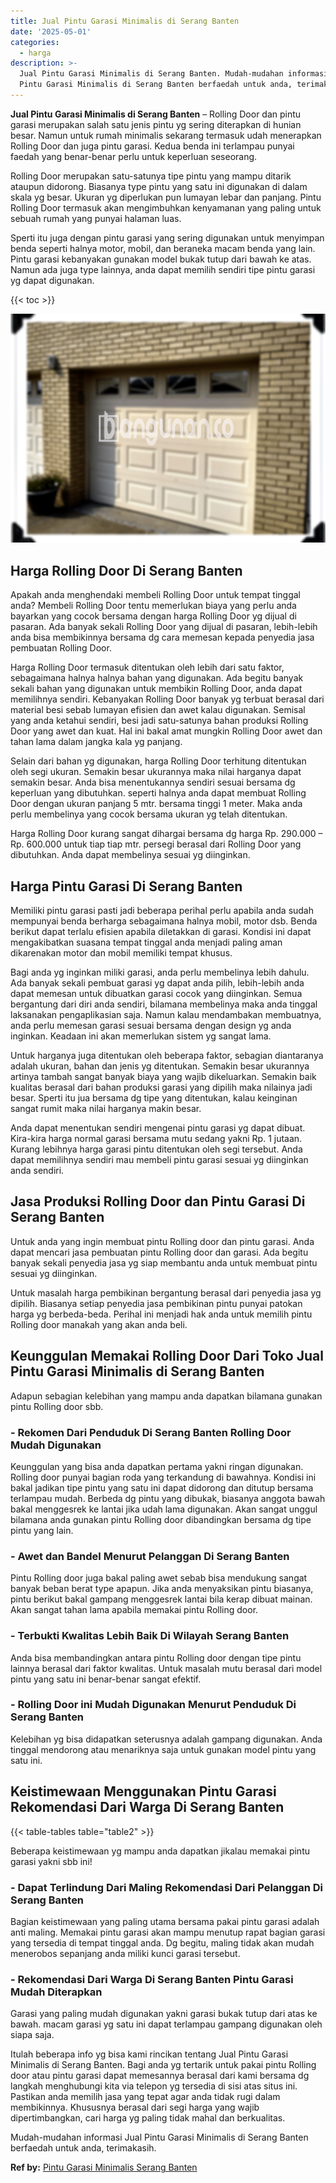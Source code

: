 ```yaml
---
title: Jual Pintu Garasi Minimalis di Serang Banten
date: '2025-05-01'
categories:
  - harga
description: >-
  Jual Pintu Garasi Minimalis di Serang Banten. Mudah-mudahan informasi Jual
  Pintu Garasi Minimalis di Serang Banten berfaedah untuk anda, terimakasih....
---
```


**Jual Pintu Garasi Minimalis di Serang Banten** – Rolling Door dan pintu garasi merupakan salah satu jenis pintu yg sering diterapkan di hunian besar. Namun untuk rumah minimalis sekarang termasuk udah menerapkan Rolling Door dan juga pintu garasi. Kedua benda ini terlampau punyai faedah yang benar-benar perlu untuk keperluan seseorang.

Rolling Door merupakan satu-satunya tipe pintu yang mampu ditarik ataupun didorong. Biasanya type pintu yang satu ini digunakan di dalam skala yg besar. Ukuran yg diperlukan pun lumayan lebar dan panjang. Pintu Rolling Door termasuk akan mengimbuhkan kenyamanan yang paling untuk sebuah rumah yang punyai halaman luas.

Sperti itu juga dengan pintu garasi yang sering digunakan untuk menyimpan benda seperti halnya motor, mobil, dan beraneka macam benda yang lain. Pintu garasi kebanyakan gunakan model bukak tutup dari bawah ke atas. Namun ada juga type lainnya, anda dapat memilih sendiri tipe pintu garasi yg dapat digunakan.

{{< toc >}}

![Jual Pintu Garasi Minimalis di Serang Banten](/images/pintu-garasi-67.png)

## Harga Rolling Door Di Serang Banten

Apakah anda menghendaki membeli Rolling Door untuk tempat tinggal anda? Membeli Rolling Door tentu memerlukan biaya yang perlu anda bayarkan yang cocok bersama dengan harga Rolling Door yg dijual di pasaran. Ada banyak sekali Rolling Door yang dijual di pasaran, lebih-lebih anda bisa membikinnya bersama dg cara memesan kepada penyedia jasa pembuatan Rolling Door.

Harga Rolling Door termasuk ditentukan oleh lebih dari satu faktor, sebagaimana halnya halnya bahan yang digunakan. Ada begitu banyak sekali bahan yang digunakan untuk membikin Rolling Door, anda dapat memilihnya sendiri. Kebanyakan Rolling Door banyak yg terbuat berasal dari material besi sebab lumayan efisien dan awet kalau digunakan. Semisal yang anda ketahui sendiri, besi jadi satu-satunya bahan produksi Rolling Door yang awet dan kuat. Hal ini bakal amat mungkin Rolling Door awet dan tahan lama dalam jangka kala yg panjang.

Selain dari bahan yg digunakan, harga Rolling Door terhitung ditentukan oleh segi ukuran. Semakin besar ukurannya maka nilai harganya dapat semakin besar. Anda bisa menentukannya sendiri sesuai bersama dg keperluan yang dibutuhkan. seperti halnya anda dapat membuat Rolling Door dengan ukuran panjang 5 mtr. bersama tinggi 1 meter. Maka anda perlu membelinya yang cocok bersama ukuran yg telah ditentukan.

Harga Rolling Door kurang sangat dihargai bersama dg harga Rp. 290.000 – Rp. 600.000 untuk tiap tiap mtr. persegi berasal dari Rolling Door yang dibutuhkan. Anda dapat membelinya sesuai yg diinginkan.

## Harga Pintu Garasi Di Serang Banten

Memiliki pintu garasi pasti jadi beberapa perihal perlu apabila anda sudah mempunyai benda berharga sebagaimana halnya mobil, motor dsb. Benda berikut dapat terlalu efisien apabila diletakkan di garasi. Kondisi ini dapat mengakibatkan suasana tempat tinggal anda menjadi paling aman dikarenakan motor dan mobil memiliki tempat khusus.

Bagi anda yg inginkan miliki garasi, anda perlu membelinya lebih dahulu. Ada banyak sekali pembuat garasi yg dapat anda pilih, lebih-lebih anda dapat memesan untuk dibuatkan garasi cocok yang diinginkan. Semua bergantung dari diri anda sendiri, bilamana membelinya maka anda tinggal laksanakan pengaplikasian saja. Namun kalau mendambakan membuatnya, anda perlu memesan garasi sesuai bersama dengan design yg anda inginkan. Keadaan ini akan memerlukan sistem yg sangat lama.

Untuk harganya juga ditentukan oleh beberapa faktor, sebagian diantaranya adalah ukuran, bahan dan jenis yg ditentukan. Semakin besar ukurannya artinya tambah sangat banyak biaya yang wajib dikeluarkan. Semakin baik kualitas berasal dari bahan produksi garasi yang dipilih maka nilainya jadi besar. Sperti itu jua bersama dg tipe yang ditentukan, kalau keinginan sangat rumit maka nilai harganya makin besar.

Anda dapat menentukan sendiri mengenai pintu garasi yg dapat dibuat. Kira-kira harga normal garasi bersama mutu sedang yakni Rp. 1 jutaan. Kurang lebihnya harga garasi pintu ditentukan oleh segi tersebut. Anda dapat memilihnya sendiri mau membeli pintu garasi sesuai yg diinginkan anda sendiri.

## Jasa Produksi Rolling Door dan Pintu Garasi Di Serang Banten

Untuk anda yang ingin membuat pintu Rolling door dan pintu garasi. Anda dapat mencari jasa pembuatan pintu Rolling door dan garasi. Ada begitu banyak sekali penyedia jasa yg siap membantu anda untuk membuat pintu sesuai yg diinginkan.

Untuk masalah harga pembikinan bergantung berasal dari penyedia jasa yg dipilih. Biasanya setiap penyedia jasa pembikinan pintu punyai patokan harga yg berbeda-beda. Perihal ini menjadi hak anda untuk memilih pintu Rolling door manakah yang akan anda beli.

## Keunggulan Memakai Rolling Door Dari Toko Jual Pintu Garasi Minimalis di Serang Banten

Adapun sebagian kelebihan yang mampu anda dapatkan bilamana gunakan pintu Rolling door sbb.

### \- Rekomen Dari Penduduk Di Serang Banten Rolling Door Mudah Digunakan

Keunggulan yang bisa anda dapatkan pertama yakni ringan digunakan. Rolling door punyai bagian roda yang terkandung di bawahnya. Kondisi ini bakal jadikan tipe pintu yang satu ini dapat didorong dan ditutup bersama terlampau mudah. Berbeda dg pintu yang dibukak, biasanya anggota bawah bakal menggesrek ke lantai jika udah lama digunakan. Akan sangat unggul bilamana anda gunakan pintu Rolling door dibandingkan bersama dg tipe pintu yang lain.

### \- Awet dan Bandel Menurut Pelanggan Di Serang Banten

Pintu Rolling door juga bakal paling awet sebab bisa mendukung sangat banyak beban berat type apapun. Jika anda menyaksikan pintu biasanya, pintu berikut bakal gampang menggesrek lantai bila kerap dibuat mainan. Akan sangat tahan lama apabila memakai pintu Rolling door.

### \- Terbukti Kwalitas Lebih Baik Di Wilayah Serang Banten

Anda bisa membandingkan antara pintu Rolling door dengan tipe pintu lainnya berasal dari faktor kwalitas. Untuk masalah mutu berasal dari model pintu yang satu ini benar-benar sangat efektif.

### \- Rolling Door ini Mudah Digunakan Menurut Penduduk Di Serang Banten

Kelebihan yg bisa didapatkan seterusnya adalah gampang digunakan. Anda tinggal mendorong atau menariknya saja untuk gunakan model pintu yang satu ini.

## Keistimewaan Menggunakan Pintu Garasi Rekomendasi Dari Warga Di Serang Banten

{{< table-tables table="table2" >}}

Beberapa keistimewaan yg mampu anda dapatkan jikalau memakai pintu garasi yakni sbb ini!

### \- Dapat Terlindung Dari Maling Rekomendasi Dari Pelanggan Di Serang Banten

Bagian keistimewaan yang paling utama bersama pakai pintu garasi adalah anti maling. Memakai pintu garasi akan mampu menutup rapat bagian garasi yang tersedia di tempat tinggal anda. Dg begitu, maling tidak akan mudah menerobos sepanjang anda miliki kunci garasi tersebut.

### \- Rekomendasi Dari Warga Di Serang Banten Pintu Garasi Mudah Diterapkan

Garasi yang paling mudah digunakan yakni garasi bukak tutup dari atas ke bawah. macam garasi yg satu ini dapat terlampau gampang digunakan oleh siapa saja.

Itulah beberapa info yg bisa kami rincikan tentang Jual Pintu Garasi Minimalis di Serang Banten. Bagi anda yg tertarik untuk pakai pintu Rolling door atau pintu garasi dapat memesannya berasal dari kami bersama dg langkah menghubungi kita via telepon yg tersedia di sisi atas situs ini. Pastikan anda memilih jasa yang tepat agar anda tidak rugi dalam membikinnya. Khususnya berasal dari segi harga yang wajib dipertimbangkan, cari harga yg paling tidak mahal dan berkualitas.

Mudah-mudahan informasi Jual Pintu Garasi Minimalis di Serang Banten berfaedah untuk anda, terimakasih.

**Ref by:** [Pintu Garasi Minimalis Serang Banten](https://id.wikipedia.org/wiki/Pintu)

